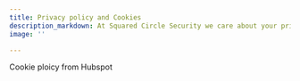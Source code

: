 ```yaml
---
title: Privacy policy and Cookies
description_markdown: At Squared Circle Security we care about your privacy
image: ''

---
```

Cookie ploicy from Hubspot